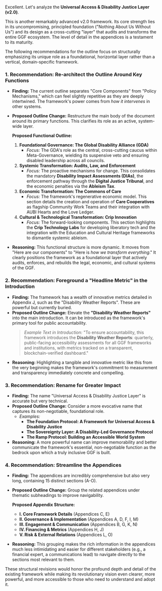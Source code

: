 Excellent. Let's analyze the **Universal Access & Disability Justice Layer (v2.0)**.

This is another remarkably advanced v2.0 framework. Its core strength lies in its uncompromising, principled foundation ("Nothing About Us Without Us") and its design as a cross-cutting "layer" that audits and transforms the entire GGF ecosystem. The level of detail in the appendices is a testament to its maturity.

The following recommendations for the outline focus on structurally emphasizing its unique role as a foundational, horizontal layer rather than a vertical, domain-specific framework.

### 1. Recommendation: Re-architect the Outline Around Key Functions

* **Finding:** The current outline separates "Core Components" from "Policy Mechanisms," which can feel slightly repetitive as they are deeply intertwined. The framework's power comes from *how it intervenes* in other systems.
* **Proposed Outline Change:** Restructure the main body of the document around its primary functions. This clarifies its role as an active, system-wide layer.

    **Proposed Functional Outline:**

    1.  **Foundational Governance: The Global Disability Alliance (GDA)**
        * *Focus:* The GDA's role as the central, cross-cutting caucus within Meta-Governance, wielding its suspensive veto and ensuring disabled leadership across all councils.
    2.  **Systemic Transformation: Audits, Law, and Enforcement**
        * *Focus:* The proactive mechanisms for change. This consolidates the mandatory **Disability Impact Assessments (DIAs)**, the enforcement pathway through the **Digital Justice Tribunal**, and the economic penalties via the **Ableism Tax**.
    3.  **Economic Transformation: The Commons of Care**
        * *Focus:* The framework's regenerative economic model. This section details the creation and operation of **Care Cooperatives** as flagship Community Work Teams and their integration with AUBI Hearts and the Love Ledger.
    4.  **Cultural & Technological Transformation: Crip Innovation**
        * *Focus:* The forward-looking components. This section highlights the **Crip Technology Labs** for developing liberatory tech and the integration with the Education and Cultural Heritage frameworks to dismantle systemic ableism.

* **Reasoning:** This functional structure is more dynamic. It moves from "Here are our components" to "Here is *how we transform everything*." It clearly positions the framework as a foundational layer that actively audits, enforces, and rebuilds the legal, economic, and cultural systems of the GGF.

### 2. Recommendation: Foreground a "Headline Metric" in the Introduction

* **Finding:** The framework has a wealth of innovative metrics detailed in Appendix J, such as the "Disability Weather Reports". These are powerful but currently buried.
* **Proposed Outline Change:** Elevate the **"Disability Weather Reports"** into the main introduction. It can be introduced as the framework's primary tool for public accountability.
    > *Example Text in Introduction:* "To ensure accountability, this framework introduces the **Disability Weather Reports**: quarterly, public-facing accessibility assessments for all GGF frameworks and institutions, with metrics tracked on a transparent, blockchain-verified dashboard."
* **Reasoning:** Highlighting a tangible and innovative metric like this from the very beginning makes the framework's commitment to measurement and transparency immediately concrete and compelling.

### 3. Recommendation: Rename for Greater Impact

* **Finding:** The name "Universal Access & Disability Justice Layer" is accurate but very technical.
* **Proposed Outline Change:** Consider a more evocative name that captures its non-negotiable, foundational role.
    * *Examples:*
        * **The Foundation Protocol: A Framework for Universal Access & Disability Justice**
        * **The Sovereignty Layer: A Disability-Led Governance Protocol**
        * **The Ramp Protocol: Building an Accessible World System**
* **Reasoning:** A more powerful name can improve memorability and better communicate the framework's essential, non-negotiable function as the bedrock upon which a truly inclusive GGF is built.

### 4. Recommendation: Streamline the Appendices

* **Finding:** The appendices are incredibly comprehensive but also very long, containing 15 distinct sections (A-O).
* **Proposed Outline Change:** Group the related appendices under thematic subheadings to improve navigability.

    **Proposed Appendix Structure:**

    * **I. Core Framework Details** (Appendices C, E)
    * **II. Governance & Implementation** (Appendices A, D, F, I, M)
    * **III. Engagement & Communication** (Appendices B, G, K, N)
    * **IV. Financing & Metrics** (Appendices H, J)
    * **V. Risk & External Relations** (Appendices L, O)

* **Reasoning:** This grouping makes the rich information in the appendices much less intimidating and easier for different stakeholders (e.g., a financial expert, a communications lead) to navigate directly to the sections most relevant to them.

These structural revisions would honor the profound depth and detail of the existing framework while making its revolutionary vision even clearer, more powerful, and more accessible to those who need to understand and adopt it.
